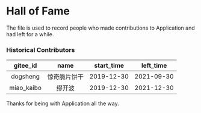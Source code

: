 # Hall of Fame

The file is used to record people who made contributions to Application and had left for a while.

### Historical Contributors
| gitee_id | name | start_time | left_time |
| :---: | :---: | :---: | :---: |
| dogsheng | 惊奇脆片饼干 | 2019-12-30 | 2021-09-30 |
| miao_kaibo | 缪开波 | 2019-12-30 | 2021-12-30 |

Thanks for being with  Application all the way.
